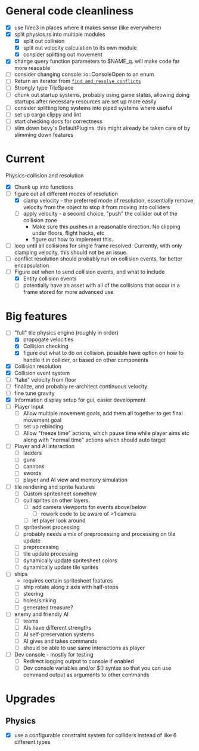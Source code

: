 # General code cleanliness
 - [x] use IVec3 in places where it makes sense (like everywhere)
 - [x] split physics.rs into multiple modules
    - [x] split out collision
    - [x] split out velocity calculation to its own module
    - [x] consider splitting out movement
- [x] change query function parameters to $NAME_q. will make code far more readable
 - [ ] consider changing console::io::ConsoleOpen to an enum
 - [ ] Return an iterator from [`find_and_resolve_conflicts`](./src/physics/collider.rs:244)
 - [ ] Strongly type TileSpace
 - [ ] chunk out startup systems, probably using game states, 
 allowing doing startups after necessary resources are set up more easily
 - [ ] consider splitting long systems into piped systems where useful
 - [ ] set up cargo clippy and lint 
 - [ ] start checking docs for correctness
 - [ ] slim down bevy's DefaultPlugins. this might already be taken care of by slimming down features

# Current 
Physics-collision and resolution 
 - [x] Chunk up into functions
 - [ ] figure out all different modes of resolution
    - [x] clamp velocity - the preferred mode of resolution, essentially remove velocity from the object to stop it from moving into colliders
    - [ ] apply velocity - a second choice, "push" the collider out of the collision zone
       - Make sure this pushes in a reasonable direction. No clipping under floors, flight hacks, etc
       - figure out how to implement this.  
 - [ ] loop until all collisions for single frame resolved. Currently, with only clamping velocity, this should not be an issue.
 - [ ] conflict resolution should probably run on collision events, for better encapsulation 
 - [ ] Figure out when to send collision events, and what to include
   - [x] Entity collision events
   - [ ] potentially have an asset with all of the collisions that occur in a frame stored for more advanced use.

# Big features
 - [ ] "full" tile physics engine (roughly in order)
   - [x] propogate velocities
   - [x] Collision checking
   - [x] figure out what to do on collision. possible have option on how to handle it in collider, or based on other components
  - [x] Collision resolution
  - [x] Collision event system
  - [ ] "take" velocity from floor
  - [ ] finalize, and probably re-architect continuous velocity
  - [ ] fine tune gravity
 - [x] Information display setup for gui, easier development
 - [ ] Player Input
   - [ ] Allow multiple movement goals, add them all together to get final movement goal
   - [ ] set up rebinding
   - [ ] Allow "freeze time" actions, which pause time while player aims etc along with "normal time" actions which should auto target
 - [ ] Player and AI interaction 
    - [ ] ladders
    - [ ] guns
    - [ ] cannons
    - [ ] swords
    - [ ] player and AI view and memory simulation
 - [ ] tile rendering and sprite features
    - [ ] Custom spritesheet somehow
    - [ ] cull sprites on other layers.
        - [ ] add camera viewports for events above/below 
            - [ ]  rework code to be aware of >1 camera
        - [ ] let player look around
    - [ ] spritesheet processing
     - [ ] probably needs a mix of preprocessing and processing on tile update
     - [ ] preprocessing
     - [ ] tile update processing
    - [ ] dynamically update spritesheet colors
    - [ ] dynamically update tile sprites
 - [ ] ships
    - requires certain spritesheet features
    - [ ] ship rotate along z axis with half-steps
    - [ ] steering
    - [ ] holes/sinking
    - [ ] generated treasure?
 - [ ] enemy and friendly AI
    - [ ] teams
    - [ ] AIs have different strengths
    - [ ] AI self-preservation systems
    - [ ] AI gives and takes commands
    - [ ] should be able to use same interactions as player
 - [ ] Dev console - mostly for testing
    - [ ] Redirect logging output to console if enabled
    - [ ] Dev console variables and/or $() syntax so that you can use command output as arguments to other commands

# Upgrades

## Physics
 - [x] use a configurable constraint system for colliders instead of like 6 different types
